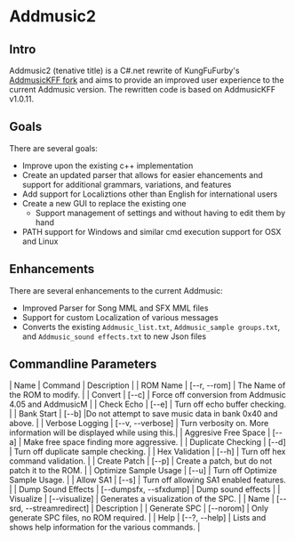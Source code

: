 # Addmusic2

## Intro

Addmusic2 (tenative title) is a C#.net rewrite of KungFuFurby's [AddmusicKFF fork](https://github.com/KungFuFurby/AddMusicKFF) and aims to provide an improved user experience to the current Addmusic version. The rewritten code is based on AddmusicKFF v1.0.11. 

## Goals

There are several goals:
- Improve upon the existing c++ implementation
- Create an updated parser that allows for easier ehancements and support for additional grammars, variations, and features
- Add support for Localiztions other than English for international users
- Create a new GUI to replace the existing one
    - Support management of settings and without having to edit them by hand
- PATH support for Windows and similar cmd execution support for OSX and Linux

## Enhancements

There are several enhancements to the current Addmusic:
- Improved Parser for Song MML and SFX MML files
- Support for custom Localization of various messages
- Converts the existing `Addmusic_list.txt`, `Addmusic_sample groups.txt`, and `Addmusic_sound effects.txt` to new Json files

## Commandline Parameters

| Name | Command | Description |
| ROM Name | [--r, --rom] | The Name of the ROM to modify. |
| Convert | [--c] | Force off conversion from Addmusic 4.05 and AddmusicM |
| Check Echo | [--e] | Turn off echo buffer checking. |
| Bank Start | [--b] |Do not attempt to save music data in bank 0x40 and above. |
| Verbose Logging | [--v, --verbose] | Turn verbosity on.  More information will be displayed while using this.|
| Aggresive Free Space | [--a] | Make free space finding more aggressive. |
| Duplicate Checking | [--d] | Turn off duplicate sample checking. |
| Hex Validation | [--h] | Turn off hex command validation. |
| Create Patch | [--p] | Create a patch, but do not patch it to the ROM. |
| Optimize Sample Usage | [--u] | Turn off Optimize Sample Usage. |
| Allow SA1 | [--s] | Turn off allowing SA1 enabled features. |
| Dump Sound Effects | [--dumpsfx, --sfxdump] | Dump sound effects |
| Visualize | [--visualize] | Generates a visualization of the SPC. |
| Name | [--srd, --streamredirect] | Description |
| Generate SPC | [--norom] | Only generate SPC files, no ROM required. |
| Help | [--?, --help] | Lists and shows help information for the various commands. |